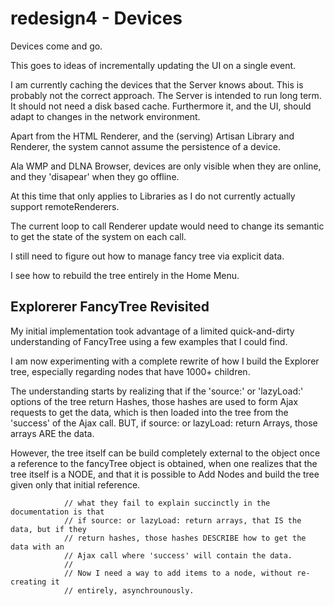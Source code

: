 # redesign4 - Devices

Devices come and go.

This goes to ideas of incrementally updating the UI on a single event.

I am currently caching the devices that the Server knows about.
This is probably not the correct approach.
The Server is intended to run long term.
It should not need a disk based cache.
Furthermore it, and the UI, should adapt to changes in the network environment.

Apart from the HTML Renderer, and the (serving) Artisan Library and Renderer,
the system cannot assume the persistence of a device.

Ala WMP and DLNA Browser, devices are only visible when they are online,
and they 'disapear' when they go offline.

At this time that only applies to Libraries as I do not currently actually
support remoteRenderers.


The current loop to call Renderer update would need to change its semantic
to get the state of the system on each call.

I still need to figure out how to manage fancy tree via explicit data.

I see how to rebuild the tree entirely in the Home Menu.



## Explorerer FancyTree Revisited

My initial implementation took advantage of a limited quick-and-dirty
understanding of FancyTree using a few examples that I could find.

I am now experimenting with a complete rewrite of how I build the
Explorer tree, especially regarding nodes that have 1000+ children.

The understanding starts by realizing that if the 'source:' or 'lazyLoad:' options
of the tree return Hashes, those hashes are used to form Ajax requests
to get the data, which is then loaded into the tree from the 'success'
of the Ajax call.  BUT, if source: or lazyLoad: return Arrays, those
arrays ARE the data.


However, the tree itself can be build completely external to the
object once a reference to the fancyTree object is obtained, when
one realizes that the tree itself is a NODE, and that it is possible
to Add Nodes and build the tree given only that initial reference.

				// what they fail to explain succinctly in the documentation is that
				// if source: or lazyLoad: return arrays, that IS the data, but if they
				// return hashes, those hashes DESCRIBE how to get the data with an
				// Ajax call where 'success' will contain the data.
				//
				// Now I need a way to add items to a node, without re-creating it
				// entirely, asynchrounously.
